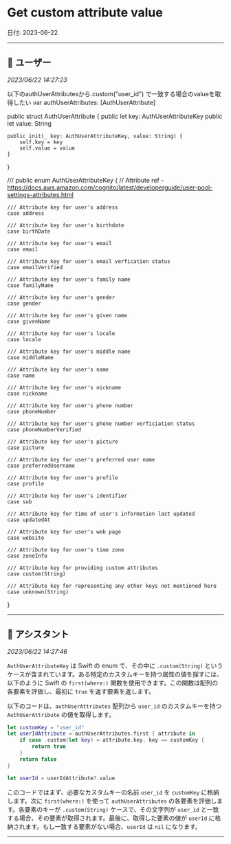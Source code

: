 # Get custom attribute value

日付: 2023-06-22

---

## 👤 ユーザー
*2023/06/22 14:27:23*

以下のauthUserAttributesから.custom("user_id") で一致する場合のvalueを取得したい
var authUserAttributes: [AuthUserAttribute]


public struct AuthUserAttribute {
    public let key: AuthUserAttributeKey
    public let value: String

    public init(_ key: AuthUserAttributeKey, value: String) {
        self.key = key
        self.value = value
    }
}

///
public enum AuthUserAttributeKey {
    // Attribute ref - https://docs.aws.amazon.com/cognito/latest/developerguide/user-pool-settings-attributes.html

    /// Attribute key for user's address
    case address

    /// Attribute key for user's birthdate
    case birthDate

    /// Attribute key for user's email
    case email
    
    /// Attribute key for user's email verfication status
    case emailVerified

    /// Attribute key for user's family name
    case familyName

    /// Attribute key for user's gender
    case gender

    /// Attribute key for user's given name
    case givenName

    /// Attribute key for user's locale
    case locale

    /// Attribute key for user's middle name
    case middleName

    /// Attribute key for user's name
    case name

    /// Attribute key for user's nickname
    case nickname

    /// Attribute key for user's phone number
    case phoneNumber
    
    /// Attribute key for user's phone number verficiation status
    case phoneNumberVerified

    /// Attribute key for user's picture
    case picture

    /// Attribute key for user's preferred user name
    case preferredUsername
    
    /// Attribute key for user's profile
    case profile
    
    /// Attribute key for user's identifier
    case sub
    
    /// Attribute key for time of user's information last updated
    case updatedAt
    
    /// Attribute key for user's web page
    case website
    
    /// Attribute key for user's time zone
    case zoneInfo

    /// Attribute key for providing custom attributes
    case custom(String)

    /// Attribute key for representing any other keys not mentioned here
    case unknown(String)
}

---

## 🤖 アシスタント
*2023/06/22 14:27:46*

`AuthUserAttributeKey` は Swift の enum で、その中に `.custom(String)` というケースが含まれています。ある特定のカスタムキーを持つ属性の値を探すには、以下のように Swift の `first(where:)` 関数を使用できます。この関数は配列の各要素を評価し、最初に `true` を返す要素を返します。

以下のコードは、`authUserAttributes` 配列から `user_id` のカスタムキーを持つ `AuthUserAttribute` の値を取得します。

```swift
let customKey = "user_id"
let userIdAttribute = authUserAttributes.first { attribute in
    if case .custom(let key) = attribute.key, key == customKey {
        return true
    }
    return false
}

let userId = userIdAttribute?.value
```

このコードではまず、必要なカスタムキーの名前 `user_id` を `customKey` に格納します。次に `first(where:)` を使って `authUserAttributes` の各要素を評価します。各要素のキーが `.custom(String)` ケースで、その文字列が `user_id` と一致する場合、その要素が取得されます。最後に、取得した要素の値が `userId` に格納されます。もし一致する要素がない場合、`userId` は `nil` になります。

---
